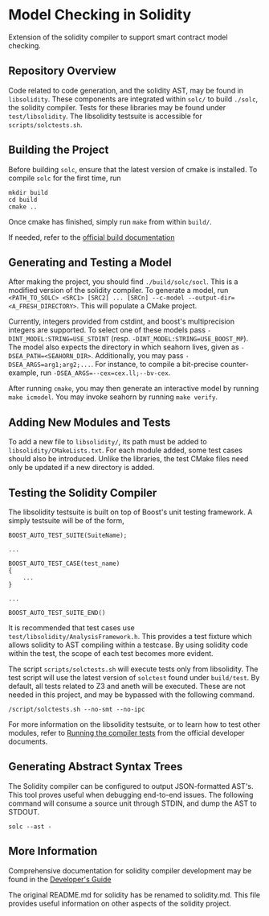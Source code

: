 # Model Checking in Solidity

Extension of the solidity compiler to support smart contract model checking.

## Repository Overview

Code related to code generation, and the solidity AST, may be found in `libsolidity`.
These components are integrated within `solc/` to build `./solc`, the solidity compiler.
Tests for these libraries may be found under `test/libsolidity`.
The libsolidity testsuite is accessible for `scripts/solctests.sh`.

## Building the Project

Before building `solc`, ensure that the latest version of cmake is installed.
To compile `solc` for the first time, run
```
mkdir build
cd build
cmake ..
```
Once cmake has finished, simply run `make` from within `build/`.

If needed, refer to the [official build documentation](https://solidity.readthedocs.io/en/latest/installing-solidity.html#building-from-source)

## Generating and Testing a Model

After making the project, you should find `./build/solc/socl`.
This is a modified version of the solidity compiler.
To generate a model, run `<PATH_TO_SOLC> <SRC1> [SRC2] ... [SRCn] --c-model --output-dir=<A_FRESH_DIRECTORY>`.
This will populate a CMake project.

Currently, integers provided from cstdint, and boost's multiprecision integers are supported.
To select one of these models pass `-DINT_MODEL:STRING=USE_STDINT` (resp. `-DINT_MODEL:STRING=USE_BOOST_MP`).
The model also expects the directory in which seahorn lives, given as `-DSEA_PATH=<SEAHORN_DIR>`.
Additionally, you may pass `-DSEA_ARGS=arg1;arg2;...`.
For instance, to compile a bit-precise counter-example, run `-DSEA_ARGS=--cex=cex.ll;--bv-cex`.

After running `cmake`, you may then generate an interactive model by running `make icmodel`.
You may invoke seahorn by running `make verify`.

## Adding New Modules and Tests

To add a new file to `libsolidity/`, its path must be added to `libsolidity/CMakeLists.txt`.
For each module added, some test cases should also be introduced.
Unlike the libraries, the test CMake files need only be updated if a new directory is added.

## Testing the Solidity Compiler

The libsolidity testsuite is built on top of Boost's unit testing framework.
A simply testsuite will be of the form,
```
BOOST_AUTO_TEST_SUITE(SuiteName);

...

BOOST_AUTO_TEST_CASE(test_name)
{
    ...
}

...

BOOST_AUTO_TEST_SUITE_END()
```

It is recommended that test cases use `test/libsolidity/AnalysisFramework.h`.
This provides a test fixture which allows solidity to AST compiling within a testcase.
By using solidity code within the test, the scope of each test becomes more evident.

The script `scripts/solctests.sh` will execute tests only from libsolidity.
The test script will use the latest version of `solctest` found under `build/test`.
By default, all tests related to Z3 and aneth will be executed.
These are not needed in this project, and may be bypassed with the following command.
```
/script/solctests.sh --no-smt --no-ipc
```

For more information on the libsolidity testsuite, or to learn how to test other modules, refer to [Running the compiler tests](https://solidity.readthedocs.io/en/latest/contributing.html#running-the-compiler-tests) from the official developer documents.

## Generating Abstract Syntax Trees

The Solidity compiler can be configured to output JSON-formatted AST's.
This tool proves useful when debugging end-to-end issues.
The following command will consume a source unit through STDIN, and dump the AST to STDOUT.
```
solc --ast -
```

## More Information

Comprehensive documentation for solidity compiler development may be found in the [Developer's Guide](https://solidity.readthedocs.io/en/latest/contributing.html)

The original README.md for solidity has be renamed to solidity.md.
This file provides useful information on other aspects of the solidity project.
